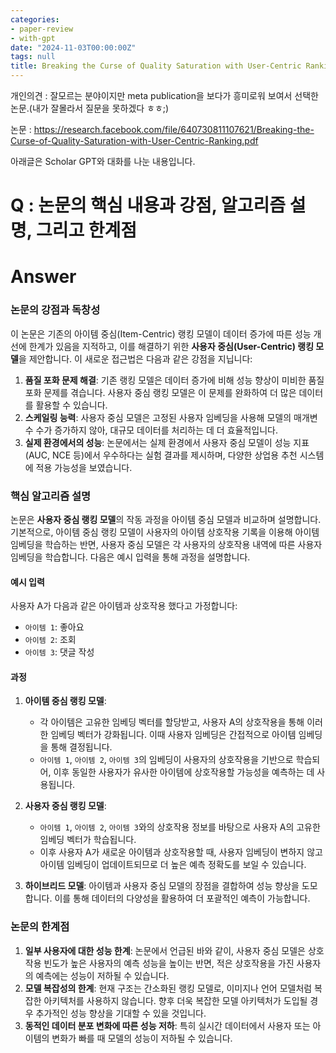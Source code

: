 ```yaml
---
categories:
- paper-review
- with-gpt
date: "2024-11-03T00:00:00Z"
tags: null
title: Breaking the Curse of Quality Saturation with User-Centric Ranking
---
```


개인의견 : 잘모르는 분야이지만 meta publication을 보다가 흥미로워 보여서 선택한 논문.(내가 잘몰라서 질문을 못하겠다 ㅎㅎ;)

논문 : https://research.facebook.com/file/640730811107621/Breaking-the-Curse-of-Quality-Saturation-with-User-Centric-Ranking.pdf


아래글은 Scholar GPT와 대화를 나눈 내용입니다.

# Q : 논문의 핵심 내용과 강점, 알고리즘 설명, 그리고 한계점

# Answer

### 논문의 강점과 독창성

이 논문은 기존의 아이템 중심(Item-Centric) 랭킹 모델이 데이터 증가에 따른 성능 개선에 한계가 있음을 지적하고, 이를 해결하기 위한 **사용자 중심(User-Centric) 랭킹 모델**을 제안합니다. 이 새로운 접근법은 다음과 같은 강점을 지닙니다:

1. **품질 포화 문제 해결**: 기존 랭킹 모델은 데이터 증가에 비해 성능 향상이 미비한 품질 포화 문제를 겪습니다. 사용자 중심 랭킹 모델은 이 문제를 완화하여 더 많은 데이터를 활용할 수 있습니다.
2. **스케일링 능력**: 사용자 중심 모델은 고정된 사용자 임베딩을 사용해 모델의 매개변수 수가 증가하지 않아, 대규모 데이터를 처리하는 데 더 효율적입니다.
3. **실제 환경에서의 성능**: 논문에서는 실제 환경에서 사용자 중심 모델이 성능 지표(AUC, NCE 등)에서 우수하다는 실험 결과를 제시하며, 다양한 상업용 추천 시스템에 적용 가능성을 보였습니다.

### 핵심 알고리즘 설명

논문은 **사용자 중심 랭킹 모델**의 작동 과정을 아이템 중심 모델과 비교하며 설명합니다. 기본적으로, 아이템 중심 랭킹 모델이 사용자의 아이템 상호작용 기록을 이용해 아이템 임베딩을 학습하는 반면, 사용자 중심 모델은 각 사용자의 상호작용 내역에 따른 사용자 임베딩을 학습합니다. 다음은 예시 입력을 통해 과정을 설명합니다.

#### 예시 입력

사용자 A가 다음과 같은 아이템과 상호작용 했다고 가정합니다:
- `아이템 1`: 좋아요
- `아이템 2`: 조회
- `아이템 3`: 댓글 작성

#### 과정

1. **아이템 중심 랭킹 모델**: 
   - 각 아이템은 고유한 임베딩 벡터를 할당받고, 사용자 A의 상호작용을 통해 이러한 임베딩 벡터가 강화됩니다. 이때 사용자 임베딩은 간접적으로 아이템 임베딩을 통해 결정됩니다.
   - `아이템 1`, `아이템 2`, `아이템 3`의 임베딩이 사용자의 상호작용을 기반으로 학습되어, 이후 동일한 사용자가 유사한 아이템에 상호작용할 가능성을 예측하는 데 사용됩니다.

2. **사용자 중심 랭킹 모델**:
   - `아이템 1`, `아이템 2`, `아이템 3`와의 상호작용 정보를 바탕으로 사용자 A의 고유한 임베딩 벡터가 학습됩니다.
   - 이후 사용자 A가 새로운 아이템과 상호작용할 때, 사용자 임베딩이 변하지 않고 아이템 임베딩이 업데이트되므로 더 높은 예측 정확도를 보일 수 있습니다.

3. **하이브리드 모델**: 아이템과 사용자 중심 모델의 장점을 결합하여 성능 향상을 도모합니다. 이를 통해 데이터의 다양성을 활용하여 더 포괄적인 예측이 가능합니다.

### 논문의 한계점

1. **일부 사용자에 대한 성능 한계**: 논문에서 언급된 바와 같이, 사용자 중심 모델은 상호작용 빈도가 높은 사용자의 예측 성능을 높이는 반면, 적은 상호작용을 가진 사용자의 예측에는 성능이 저하될 수 있습니다.
2. **모델 복잡성의 한계**: 현재 구조는 간소화된 랭킹 모델로, 이미지나 언어 모델처럼 복잡한 아키텍처를 사용하지 않습니다. 향후 더욱 복잡한 모델 아키텍처가 도입될 경우 추가적인 성능 향상을 기대할 수 있을 것입니다.
3. **동적인 데이터 분포 변화에 따른 성능 저하**: 특히 실시간 데이터에서 사용자 또는 아이템의 변화가 빠를 때 모델의 성능이 저하될 수 있습니다.